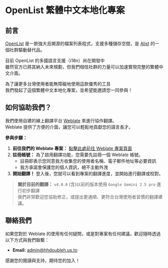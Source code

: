 # OpenList 繁體中文本地化專案

## 前言

[OpenList](https://github.com/OpenListTeam/OpenList) 是一款強大且開源的檔案列表程式，支援多種儲存空間，是 [Alist](https://github.com/AlistGo/alist) 的一個社群驅動替代品。 

目前 OpenList 的多國語言支援（i18n）尚在開發中<br>
雖然官方已將其納入未來規劃，但我們相信社群的力量可以加速實現完整的繁體中文介面。

為了讓更多台灣使用者能無障礙地使用這款優秀的工具<br>
我們發起了這個繁體中文本地化專案，並希望能邀請您一同參與！

## 如何協助我們？

我們使用自建的線上翻譯平台 [Weblate](https://weblate.org/) 來進行協作翻譯。<br>
Weblate 提供了方便的介面，讓您可以輕鬆地貢獻您的語言長才。

**參與步驟：**

1.  **前往我們的 Weblate 專案：** [點擊此處前往 Weblate 專案頁面](https://weblate.hhdoubleh.us.to)
2.  **註冊帳號：** 為了啟用翻譯功能，您需要先註冊一個 Weblate 帳號。
    * 註冊即表示您同意我方收集您的使用者名稱、電子郵件地址等必要資訊
    * 我方承諾會保護您的個人資訊，絕不主動外洩
3.  **開始翻譯！** 登入後，您就可以看到專案的翻譯進度，並開始進行翻譯或校對。

> **關於目前的翻譯：**
> `v4.0.8` (含)以前的版本使用 `Google Gemini 2.5 pro` 進行初步翻譯<br>
> 我們非常歡迎您協助修正，或提出更通順、更符合台灣使用者習慣的翻譯建議。

## 聯絡我們

如果您對於 Weblate 的使用有任何疑問，或是對專案有任何建議，歡迎隨時透過以下方式與我們聯繫：

*   **Email:** admin@hhdoubleh.us.to

感謝您的閱讀與支持，期待您的加入！
